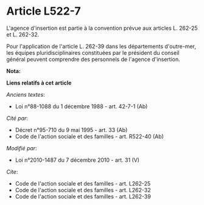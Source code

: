 # Article L522-7

L'agence d'insertion est partie à la convention prévue aux articles L. 262-25 et L. 262-32.

Pour l'application de l'article L. 262-39 dans les départements d'outre-mer, les équipes pluridisciplinaires constituées par
le président du conseil général peuvent comprendre des personnels de l'agence d'insertion.

**Nota:**



**Liens relatifs à cet article**

_Anciens textes_:

  - Loi n°88-1088 du 1 décembre 1988 - art. 42-7-1 (Ab)

_Cité par_:

  - Décret n°95-710 du 9 mai 1995 - art. 33 (Ab)
  - Code de l'action sociale et des familles - art. R522-40 (Ab)

_Modifié par_:

  - Loi n°2010-1487 du 7 décembre 2010 - art. 31 (V)

_Cite_:

  - Code de l'action sociale et des familles - art. L262-25
  - Code de l'action sociale et des familles - art. L262-32
  - Code de l'action sociale et des familles - art. L262-39
